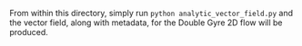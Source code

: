 From within this directory, simply run `python analytic_vector_field.py` and the vector field, along with metadata, for the Double Gyre 2D flow will be produced.
